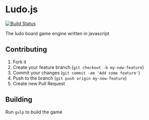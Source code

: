 # Ludo.js

[![Build Status](https://travis-ci.org/kenrick/Ludo.js.svg?branch=master)](https://travis-ci.org/kenrick/Ludo.js)

The ludo board game engine written in javascript


## Contributing

1. Fork it
2. Create your feature branch (`git checkout -b my-new-feature`)
3. Commit your changes (`git commit -am 'Add some feature'`)
4. Push to the branch (`git push origin my-new-feature`)
5. Create new Pull Request

## Building

Run `gulp` to build the game
